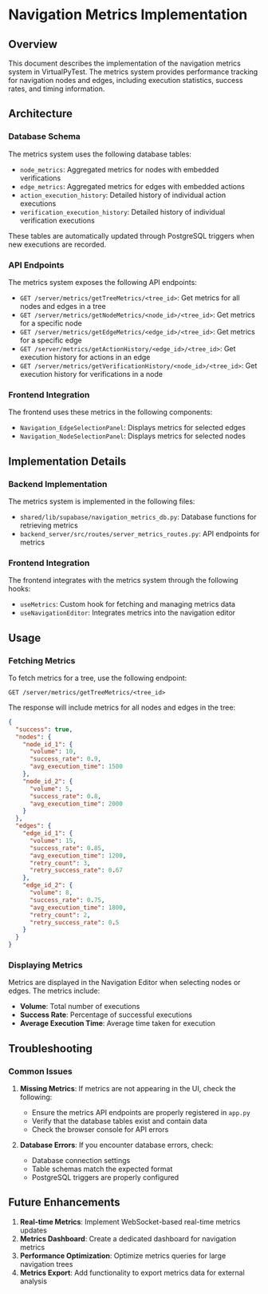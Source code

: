 # Navigation Metrics Implementation

## Overview

This document describes the implementation of the navigation metrics system in VirtualPyTest. The metrics system provides performance tracking for navigation nodes and edges, including execution statistics, success rates, and timing information.

## Architecture

### Database Schema

The metrics system uses the following database tables:

- `node_metrics`: Aggregated metrics for nodes with embedded verifications
- `edge_metrics`: Aggregated metrics for edges with embedded actions
- `action_execution_history`: Detailed history of individual action executions
- `verification_execution_history`: Detailed history of individual verification executions

These tables are automatically updated through PostgreSQL triggers when new executions are recorded.

### API Endpoints

The metrics system exposes the following API endpoints:

- `GET /server/metrics/getTreeMetrics/<tree_id>`: Get metrics for all nodes and edges in a tree
- `GET /server/metrics/getNodeMetrics/<node_id>/<tree_id>`: Get metrics for a specific node
- `GET /server/metrics/getEdgeMetrics/<edge_id>/<tree_id>`: Get metrics for a specific edge
- `GET /server/metrics/getActionHistory/<edge_id>/<tree_id>`: Get execution history for actions in an edge
- `GET /server/metrics/getVerificationHistory/<node_id>/<tree_id>`: Get execution history for verifications in a node

### Frontend Integration

The frontend uses these metrics in the following components:

- `Navigation_EdgeSelectionPanel`: Displays metrics for selected edges
- `Navigation_NodeSelectionPanel`: Displays metrics for selected nodes

## Implementation Details

### Backend Implementation

The metrics system is implemented in the following files:

- `shared/lib/supabase/navigation_metrics_db.py`: Database functions for retrieving metrics
- `backend_server/src/routes/server_metrics_routes.py`: API endpoints for metrics

### Frontend Integration

The frontend integrates with the metrics system through the following hooks:

- `useMetrics`: Custom hook for fetching and managing metrics data
- `useNavigationEditor`: Integrates metrics into the navigation editor

## Usage

### Fetching Metrics

To fetch metrics for a tree, use the following endpoint:

```
GET /server/metrics/getTreeMetrics/<tree_id>
```

The response will include metrics for all nodes and edges in the tree:

```json
{
  "success": true,
  "nodes": {
    "node_id_1": {
      "volume": 10,
      "success_rate": 0.9,
      "avg_execution_time": 1500
    },
    "node_id_2": {
      "volume": 5,
      "success_rate": 0.8,
      "avg_execution_time": 2000
    }
  },
  "edges": {
    "edge_id_1": {
      "volume": 15,
      "success_rate": 0.85,
      "avg_execution_time": 1200,
      "retry_count": 3,
      "retry_success_rate": 0.67
    },
    "edge_id_2": {
      "volume": 8,
      "success_rate": 0.75,
      "avg_execution_time": 1800,
      "retry_count": 2,
      "retry_success_rate": 0.5
    }
  }
}
```

### Displaying Metrics

Metrics are displayed in the Navigation Editor when selecting nodes or edges. The metrics include:

- **Volume**: Total number of executions
- **Success Rate**: Percentage of successful executions
- **Average Execution Time**: Average time taken for execution

## Troubleshooting

### Common Issues

1. **Missing Metrics**: If metrics are not appearing in the UI, check the following:
   - Ensure the metrics API endpoints are properly registered in `app.py`
   - Verify that the database tables exist and contain data
   - Check the browser console for API errors

2. **Database Errors**: If you encounter database errors, check:
   - Database connection settings
   - Table schemas match the expected format
   - PostgreSQL triggers are properly configured

## Future Enhancements

1. **Real-time Metrics**: Implement WebSocket-based real-time metrics updates
2. **Metrics Dashboard**: Create a dedicated dashboard for navigation metrics
3. **Performance Optimization**: Optimize metrics queries for large navigation trees
4. **Metrics Export**: Add functionality to export metrics data for external analysis

